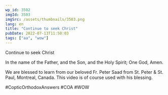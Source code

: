 ```yaml
---
wp_id: 3502
imgId: 3503
imgSrc: /assets/thumbnails/3503.png
lang: en
title: "Continue to seek Christ"
pubDate: 2022-07-13T11:50:03
tags: ["aa", "wow"]
---
```


<!-- page: 6 -->

<p>Continue to seek Christ</p>
<p>In the name of the Father, and the Son, and the Holy Spirit; One God, Amen. </p>
<p>We are blessed to learn from our beloved Fr. Peter Saad from St. Peter & St. Paul, Montreal, Canada. This video is of course used with his blessing.</p>
<p>#CopticOrthodoxAnswers #COA #WOW</p>
